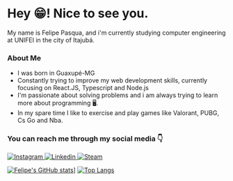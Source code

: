 # Hey 😁! Nice to see you.


<p>My name is Felipe Pasqua, and i'm currently studying computer engineering at UNIFEI in the city of Itajubá.</p>



### __About Me__

* I was born in Guaxupé-MG
* Constantly trying to improve my web development skills, currently focusing on React.JS, Typescript and Node.js
* I'm passionate about solving problems and i am always trying to learn more about programming 🖥️.
* In my spare time I like to exercise and play games like Valorant, PUBG, Cs Go and Nba.


### You can reach me through my social media 👇

[
![Instagram](https://img.shields.io/badge/Instagram-E4405F?style=for-the-badge&logo=instagram&logoColor=white)
](https://www.instagram.com/felipepasqua98/)
[
![Linkedin](https://img.shields.io/badge/LinkedIn-0077B5?style=for-the-badge&logo=linkedin&logoColor=white)
](https://www.linkedin.com/in/felipe-pasqua-rodrigues/)
[
![Steam](https://img.shields.io/badge/Steam-000000?style=for-the-badge&logo=steam&logoColor=white)
](https://steamcommunity.com/profiles/76561198950551075)

[![Felipe's GitHub stats](https://github-readme-stats.vercel.app/api?username=felipepasq&theme=radical&hide=prs,issues,contribs&custom_title=Github%20Stats&)](https://github.com/anuraghazra/github-readme-stats)]
[![Top Langs](https://github-readme-stats.vercel.app/api/top-langs/?username=felipepasq&layout=compact&theme=radical)](https://github.com/anuraghazra/github-readme-stats)
